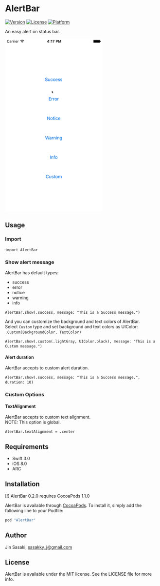 # AlertBar

[![Version](https://img.shields.io/cocoapods/v/AlertBar.svg?style=flat)](http://cocoapods.org/pods/AlertBar)
[![License](https://img.shields.io/cocoapods/l/AlertBar.svg?style=flat)](http://cocoapods.org/pods/AlertBar)
[![Platform](https://img.shields.io/cocoapods/p/AlertBar.svg?style=flat)](http://cocoapods.org/pods/AlertBar)

An easy alert on status bar.

![demo](./etc/demo.gif)

## Usage
### Import
```
import AlertBar
```

### Show alert message
AlertBar has default types:
- success
- error
- notice
- warning
- info

```
AlertBar.show(.success, message: "This is a Success message.")
```

And you can customize the background and text colors of AlertBar.  
Select `Custom` type and set background and text colors as UIColor:  `.Custom(BackgroundColor, TextColor)`

```
AlertBar.show(.custom(.lightGray, UIColor.black), message: "This is a Custom message.")
```

#### Alert duration
AlertBar accepts to custom alert duration.
```
AlertBar.show(.success, message: "This is a Success message.", duration: 10)
```

### Custom Options
#### TextAlignment
AlertBar accepts to custom text alignment.  
NOTE: This option is global.
```
AlertBar.textAlignment = .center
```

## Requirements

- Swift 3.0
- iOS 8.0
- ARC

## Installation
[!] AlertBar 0.2.0 requires CocoaPods 1.1.0

AlertBar is available through [CocoaPods](http://cocoapods.org). To install
it, simply add the following line to your Podfile:

```ruby
pod "AlertBar"
```

## Author

Jin Sasaki, sasakky_j@gmail.com

## License

AlertBar is available under the MIT license. See the LICENSE file for more info.
